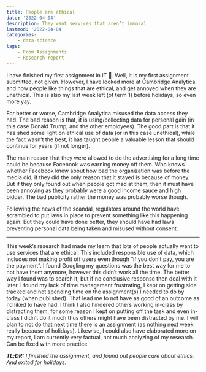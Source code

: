 ```yaml
---
title: People are ethical
date: '2022-04-04'
description: They want services that aren’t immoral  
lastmod: '2022-04-04'
categories: 
    - data-science 
tags: 
    - From Assignments
    - Research report
---
```


I have finished my first assignment in IT 🎉. Well, it is my first assignment submitted, not given. However, I have looked more at Cambridge Analytica and how people like things that are ethical, and get annoyed when they are unethical. This is also my last week left (of term 1) before holidays, so even more yay.

For better or worse, Cambridge Analytica misused the data access they had. The bad reason is that, it is using/collecting data for personal gain (in this case Donald Trump, and the other employees). The good part is that it has shed some light on ethical use of data (or in this case unethical), while the fact wasn’t the best, it has taught people a valuable lesson that should continue for years (if not longer).

The main reason that they were allowed to do the advertising for a long time could be because Facebook was earning money off them. Who knows whether Facebook knew about how bad the organization was before the media did, if they did the only reason that it stayed is because of money. But if they only found out when people got mad at them, then it must have been annoying as they probably were a good income sauce and high bidder. The bad publicity rather the money was probably worse though.

Following the news of the scandal, regulators around the world have scrambled to put laws in place to prevent something like this happening again. But they could have done better, they should have had laws preventing personal data being taken and misused without consent.

---

This week’s research had made my learn that lots of people actually want to use services that are ethical. This included responsible use of data, which includes not making profit off users even though “if you don’t pay, you are the payment”. I found Googling my questions was the best way for me to not have them anymore, however this didn’t work all the time. The better way I found was to search it, but if no conclusive response then deal with it later. I found my lack of time management frustrating, I kept on getting side tracked and not spending time on the assignment(s) I needed to do by today (when published). That lead me to not have as good of an outcome as I'd liked to have had. I think I also hindered others working in-class by distracting them, for some reason I kept on putting off the task and even in-class I didn’t do it much thus others might have been distracted by me. I will plan to not do that next time there is an assignment (as nothing next week really because of holidays). Likewise, I could also have elaborated more on my report, I am currently very factual, not much analyzing of my research. Can be fixed with more practice.  

_**TL;DR:** I finished the assignment, and found out people care about ethics. And exited for holidays._

<!-- Links -->
[x]: https://x